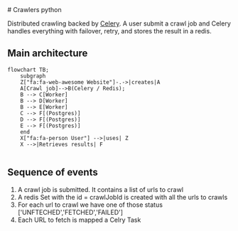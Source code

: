 <link
  href="https://cdnjs.cloudflare.com/ajax/libs/font-awesome/6.6.0/css/all.min.css"
  rel="stylesheet"
/>
# Crawlers python

Distributed crawling backed by [Celery](https://docs.celeryq.dev/en/stable/). A user submit a crawl job and Celery handles everything with failover, retry, and stores the result in a redis.

## Main architecture

```mermaid
flowchart TB;
    subgraph  
    Z["fa:fa-web-awesome Website"]-.->|creates|A
    A[Crawl job]-->B(Celery / Redis);
    B --> C[Worker]
    B --> D[Worker]
    B --> E[Worker]
    C --> F[(Postgres)]
    D --> F[(Postgres)]
    E --> F[(Postgres)]
    end
    X["fa:fa-person User"] -->|uses| Z
    X -->|Retrieves results| F
    
```

## Sequence of events
1. A crawl job is submitted. It contains a list of urls to crawl
2. A redis Set with the id = crawlJobId is created with all the urls to crawls
3. For each url to crawl we have one of those status ['UNFTECHED','FETCHED','FAILED']
4. Each URL to fetch is mapped a Celry Task
